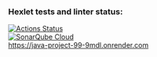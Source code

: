 ### Hexlet tests and linter status:
[![Actions Status](https://github.com/benzovvozh/java-project-99/actions/workflows/hexlet-check.yml/badge.svg)](https://github.com/benzovvozh/java-project-99/actions)  
[![SonarQube Cloud](https://sonarcloud.io/images/project_badges/sonarcloud-light.svg)](https://sonarcloud.io/summary/new_code?id=benzovvozh_java-project-99)  
https://java-project-99-9mdl.onrender.com  